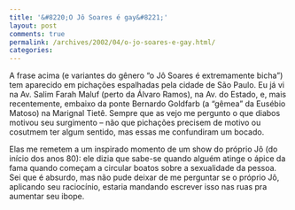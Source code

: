 ```yaml
---
title: '&#8220;O Jô Soares é gay&#8221;'
layout: post
comments: true
permalink: /archives/2002/04/o-jo-soares-e-gay.html/
categories:
---
```

A frase acima (e variantes do gênero &#8220;o Jô Soares é extremamente bicha&#8221;) tem aparecido em pichações espalhadas pela cidade de São Paulo. Eu já vi na Av. Salim Farah Maluf (perto da Álvaro Ramos), na Av. do Estado, e, mais recentemente, embaixo da ponte Bernardo Goldfarb (a &#8220;gêmea&#8221; da Eusébio Matoso) na Marignal Tietê. Sempre que as vejo me pergunto o que diabos motivou seu surgimento &#8211; não que pichações precisem de motivo ou cosutmem ter algum sentido, mas essas me confundiram um bocado.

Elas me remetem a um inspirado momento de um show do próprio Jô (do início dos anos 80): ele dizia que sabe-se quando alguém atinge o ápice da fama quando começam a circular boatos sobre a sexualidade da pessoa. Sei que é absurdo, mas não pude deixar de me perguntar se o próprio Jô, aplicando seu raciocínio, estaria mandando escrever isso nas ruas pra aumentar seu ibope.